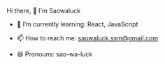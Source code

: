 


<!-- ✨ _special_ ✨ -->


Hi there, 👋 I'm Saowaluck
<!-- ∙ 🔭 I’m currently working on ... -->
- 🌱 I’m currently learning: React, JavaScript
<!-- ∙ 👯 I’m looking to collaborate on ... -->
<!-- ∙ 🤔 I’m looking for help with ... -->
<!-- ∙ 💬 Ask me about ... -->
- 📫 How to reach me: saowaluck.ssm@gmail.com

- 😄 Pronouns: sao-wa-luck
<!-- ∙ ⚡ Fun fact: ... -->




